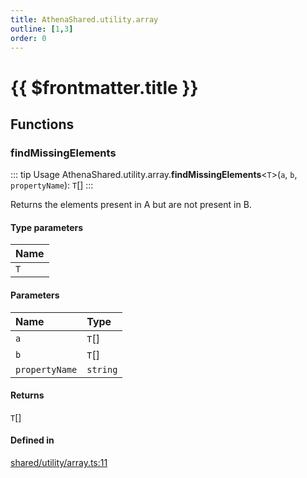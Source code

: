 ```yaml
---
title: AthenaShared.utility.array
outline: [1,3]
order: 0
---
```


# {{ $frontmatter.title }}


## Functions

### findMissingElements

::: tip Usage
AthenaShared.utility.array.**findMissingElements**<`T`\>(`a`, `b`, `propertyName`): `T`[]
:::

Returns the elements present in A
but are not present in B.

#### Type parameters

| Name |
| :------ |
| `T` |

#### Parameters

| Name | Type |
| :------ | :------ |
| `a` | `T`[] |
| `b` | `T`[] |
| `propertyName` | `string` |

#### Returns

`T`[]

#### Defined in

[shared/utility/array.ts:11](https://github.com/Stuyk/altv-athena/blob/92069ee/src/core/shared/utility/array.ts#L11)
